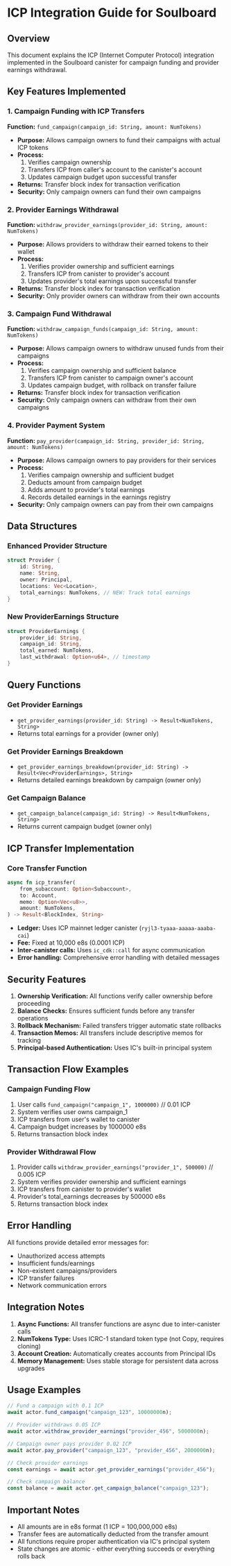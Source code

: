 # ICP Integration Guide for Soulboard

## Overview

This document explains the ICP (Internet Computer Protocol) integration implemented in the Soulboard canister for campaign funding and provider earnings withdrawal.

## Key Features Implemented

### 1. Campaign Funding with ICP Transfers

**Function:** `fund_campaign(campaign_id: String, amount: NumTokens)`

- **Purpose:** Allows campaign owners to fund their campaigns with actual ICP tokens
- **Process:**
  1. Verifies campaign ownership
  2. Transfers ICP from caller's account to the canister's account
  3. Updates campaign budget upon successful transfer
- **Returns:** Transfer block index for transaction verification
- **Security:** Only campaign owners can fund their own campaigns

### 2. Provider Earnings Withdrawal

**Function:** `withdraw_provider_earnings(provider_id: String, amount: NumTokens)`

- **Purpose:** Allows providers to withdraw their earned tokens to their wallet
- **Process:**
  1. Verifies provider ownership and sufficient earnings
  2. Transfers ICP from canister to provider's account
  3. Updates provider's total earnings upon successful transfer
- **Returns:** Transfer block index for transaction verification
- **Security:** Only provider owners can withdraw from their own accounts

### 3. Campaign Fund Withdrawal

**Function:** `withdraw_campaign_funds(campaign_id: String, amount: NumTokens)`

- **Purpose:** Allows campaign owners to withdraw unused funds from their campaigns
- **Process:**
  1. Verifies campaign ownership and sufficient balance
  2. Transfers ICP from canister to campaign owner's account
  3. Updates campaign budget, with rollback on transfer failure
- **Returns:** Transfer block index for transaction verification
- **Security:** Only campaign owners can withdraw from their own campaigns

### 4. Provider Payment System

**Function:** `pay_provider(campaign_id: String, provider_id: String, amount: NumTokens)`

- **Purpose:** Allows campaign owners to pay providers for their services
- **Process:**
  1. Verifies campaign ownership and sufficient budget
  2. Deducts amount from campaign budget
  3. Adds amount to provider's total earnings
  4. Records detailed earnings in the earnings registry
- **Security:** Only campaign owners can pay from their own campaigns

## Data Structures

### Enhanced Provider Structure
```rust
struct Provider {
    id: String,
    name: String,
    owner: Principal,
    locations: Vec<Location>,
    total_earnings: NumTokens, // NEW: Track total earnings
}
```

### New ProviderEarnings Structure
```rust
struct ProviderEarnings {
    provider_id: String,
    campaign_id: String,
    total_earned: NumTokens,
    last_withdrawal: Option<u64>, // timestamp
}
```

## Query Functions

### Get Provider Earnings
- `get_provider_earnings(provider_id: String) -> Result<NumTokens, String>`
- Returns total earnings for a provider (owner only)

### Get Provider Earnings Breakdown
- `get_provider_earnings_breakdown(provider_id: String) -> Result<Vec<ProviderEarnings>, String>`
- Returns detailed earnings breakdown by campaign (owner only)

### Get Campaign Balance
- `get_campaign_balance(campaign_id: String) -> Result<NumTokens, String>`
- Returns current campaign budget (owner only)

## ICP Transfer Implementation

### Core Transfer Function
```rust
async fn icp_transfer(
    from_subaccount: Option<Subaccount>,
    to: Account,
    memo: Option<Vec<u8>>,
    amount: NumTokens,
) -> Result<BlockIndex, String>
```

- **Ledger:** Uses ICP mainnet ledger canister (`ryjl3-tyaaa-aaaaa-aaaba-cai`)
- **Fee:** Fixed at 10,000 e8s (0.0001 ICP)
- **Inter-canister calls:** Uses `ic_cdk::call` for async communication
- **Error handling:** Comprehensive error handling with detailed messages

## Security Features

1. **Ownership Verification:** All functions verify caller ownership before proceeding
2. **Balance Checks:** Ensures sufficient funds before any transfer operations
3. **Rollback Mechanism:** Failed transfers trigger automatic state rollbacks
4. **Transaction Memos:** All transfers include descriptive memos for tracking
5. **Principal-based Authentication:** Uses IC's built-in principal system

## Transaction Flow Examples

### Campaign Funding Flow
1. User calls `fund_campaign("campaign_1", 1000000)` // 0.01 ICP
2. System verifies user owns campaign_1
3. ICP transfers from user's wallet to canister
4. Campaign budget increases by 1000000 e8s
5. Returns transaction block index

### Provider Withdrawal Flow
1. Provider calls `withdraw_provider_earnings("provider_1", 500000)` // 0.005 ICP
2. System verifies provider ownership and sufficient earnings
3. ICP transfers from canister to provider's wallet
4. Provider's total_earnings decreases by 500000 e8s
5. Returns transaction block index

## Error Handling

All functions provide detailed error messages for:
- Unauthorized access attempts
- Insufficient funds/earnings
- Non-existent campaigns/providers
- ICP transfer failures
- Network communication errors

## Integration Notes

1. **Async Functions:** All transfer functions are async due to inter-canister calls
2. **NumTokens Type:** Uses ICRC-1 standard token type (not Copy, requires cloning)
3. **Account Creation:** Automatically creates accounts from Principal IDs
4. **Memory Management:** Uses stable storage for persistent data across upgrades

## Usage Examples

```javascript
// Fund a campaign with 0.1 ICP
await actor.fund_campaign("campaign_123", 10000000n);

// Provider withdraws 0.05 ICP
await actor.withdraw_provider_earnings("provider_456", 5000000n);

// Campaign owner pays provider 0.02 ICP
await actor.pay_provider("campaign_123", "provider_456", 2000000n);

// Check provider earnings
const earnings = await actor.get_provider_earnings("provider_456");

// Check campaign balance
const balance = await actor.get_campaign_balance("campaign_123");
```

## Important Notes

- All amounts are in e8s format (1 ICP = 100,000,000 e8s)
- Transfer fees are automatically deducted from the transfer amount
- All functions require proper authentication via IC's principal system
- State changes are atomic - either everything succeeds or everything rolls back
